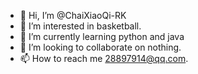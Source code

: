 - 👋 Hi, I’m @ChaiXiaoQi-RK
- 👀 I’m interested in basketball.
- 🌱 I’m currently learning python and java
- 💞️ I’m looking to collaborate on nothing.
- 📫 How to reach me 28897914@qq.com.

<!---
ChaiXiaoQi-RK/ChaiXiaoQi-RK is a ✨ special ✨ repository because its `README.md` (this file) appears on your GitHub profile.
You can click the Preview link to take a look at your changes.
--->
